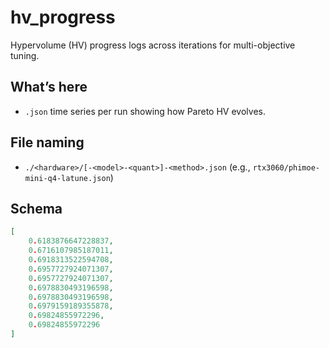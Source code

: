 # hv_progress

Hypervolume (HV) progress logs across iterations for multi-objective tuning.

## What’s here
- `.json` time series per run showing how Pareto HV evolves.

## File naming
- `./<hardware>/[-<model>-<quant>]-<method>.json` (e.g., `rtx3060/phimoe-mini-q4-latune.json`)

## Schema
```json
[
    0.6183876647228837,
    0.6716107985187011,
    0.6918313522594708,
    0.6957727924071307,
    0.6957727924071307,
    0.6978830493196598,
    0.6978830493196598,
    0.6979159189355878,
    0.69824855972296,
    0.69824855972296
]